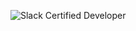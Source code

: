![Slack Certified Developer](https://api.accredible.com/v1/frontend/credential_website_embed_image/certificate/46386320)
